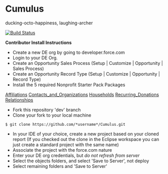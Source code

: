 Cumulus
=======

ducking-octo-happiness, laughing-archer

[![Build Status](http://ci.salesforcefoundation.org/buildStatus/icon?job=Cumulus_dev)](http://ci.salesforcefoundation.org/job/Cumulus_dev/)

**Contributor Install Instructions**

* Create a new DE org by going to developer.force.com
* Login to your DE Org. 
* Create an Opportunity Sales Process (Setup | Customize | Opportunity | Sales Process)
* Create an Opportunity Record Type (Setup | Customize | Opportunity | Record Type)
* Install the 5 required Nonprofit Starter Pack Packages  
 
[Affiliations](https://login.salesforce.com/packaging/installPackage.apexp?p0=04t80000000cZtq)
[Contacts_and_Organizations](https://login.salesforce.com/packaging/installPackage.apexp?p0=04t80000000cd3G)
[Households](https://login.salesforce.com/packaging/installPackage.apexp?p0=04t80000000lNu0)
[Recurring_Donations](https://login.salesforce.com/packaging/installPackage.apexp?p0=04t80000000pZK6)
[Relationships](https://login.salesforce.com/packaging/installPackage.apexp?p0=04t80000000pY9P)

* Fork this repository 'dev' branch
* Clone your fork to your local machine
```
$ git clone https://github.com/*username*/Cumulus.git
```
* In your IDE of your choice, create a new project based on your cloned report (If you checked out the clone in the Eclipse workspace you can just create a standard project with the same name)
* Associate the project with the force.com nature
* Enter your DE org credentials, but *do not refresh from server*
* Select the objects folders, and select 'Save to Server', not deploy
* Select remaining folders and 'Save to Server'
